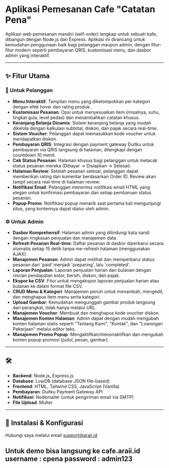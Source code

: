 # Aplikasi Pemesanan Cafe "Catatan Pena"

Aplikasi web pemesanan mandiri (self-order) lengkap untuk sebuah kafe, dibangun dengan Node.js dan Express. Aplikasi ini dirancang untuk kemudahan penggunaan baik bagi pelanggan maupun admin, dengan fitur-fitur modern seperti pembayaran QRIS, kustomisasi menu, dan dasbor admin yang interaktif.

---

## ✨ Fitur Utama

### 👤 Untuk Pelanggan
- **Menu Interaktif**: Tampilan menu yang dikelompokkan per kategori dengan efek hover dan rating produk.
- **Kustomisasi Pesanan**: Opsi untuk menyesuaikan item (misalnya, suhu, tingkat gula, level pedas) dan menambahkan catatan khusus.
- **Keranjang Belanja Dinamis**: Sistem keranjang belanja yang mudah dikelola dengan kalkulasi subtotal, diskon, dan pajak secara real-time.
- **Sistem Voucher**: Pelanggan dapat memasukkan kode voucher untuk mendapatkan diskon.
- **Pembayaran QRIS**: Integrasi dengan payment gateway Duitku untuk pembayaran via QRIS langsung di halaman, dilengkapi dengan countdown 10 menit.
- **Cek Status Pesanan**: Halaman khusus bagi pelanggan untuk melacak status pesanan mereka (Dibayar -> Disiapkan -> Selesai).
- **Halaman Review**: Setelah pesanan selesai, pelanggan dapat memberikan rating dan komentar berdasarkan Order ID. Review akan tampil secara real-time di halaman review.
- **Notifikasi Email**: Pelanggan menerima notifikasi email HTML yang elegan untuk konfirmasi pembayaran dan setiap pembaruan status pesanan.
- **Popup Promo**: Notifikasi popup menarik saat pertama kali mengunjungi situs, yang kontennya dapat diatur oleh admin.

### ⚙️ Untuk Admin
- **Dasbor Komprehensif**: Halaman admin yang dilindungi kata sandi dengan ringkasan penjualan dan manajemen data.
- **Refresh Pesanan Real-time**: Daftar pesanan di dasbor diperbarui secara otomatis setiap 15 detik tanpa me-refresh halaman (menggunakan AJAX).
- **Manajemen Pesanan**: Admin dapat melihat dan memperbarui status pesanan dari 'paid' menjadi 'preparing', lalu 'completed'.
- **Laporan Penjualan**: Laporan penjualan harian dan bulanan dengan rincian pendapatan kotor, bersih, diskon, dan pajak.
- **Ekspor ke CSV**: Fitur untuk mengekspor laporan penjualan harian atau bulanan ke dalam format file CSV.
- **CRUD Menu & Kategori**: Manajemen penuh untuk menambah, mengedit, dan menghapus item menu serta kategori.
- **Upload Gambar**: Kemudahan mengunggah gambar produk langsung dari perangkat, tidak hanya melalui URL.
- **Manajemen Voucher**: Membuat dan menghapus kode voucher diskon.
- **Manajemen Konten Halaman**: Admin dapat dengan mudah mengubah konten halaman statis seperti "Tentang Kami", "Kontak", dan "Lowongan Pekerjaan" melalui editor teks.
- **Manajemen Promo Popup**: Mengaktifkan/menonaktifkan dan mengubah konten popup promosi (judul, pesan, gambar).

---

## 🛠️ 
- **Backend**: Node.js, Express.js
- **Database**: LowDB (database JSON file-based)
- **Frontend**: HTML, Tailwind CSS, JavaScript (Vanilla)
- **Pembayaran**: Duitku Payment Gateway API
- **Notifikasi**: Nodemailer (untuk pengiriman email via SMTP)
- **File Upload**: Multer

---

## 🚀 Instalasi & Konfigurasi
Hubungi saya melalui email support@araii.id

Untuk demo bisa langsung ke cafe.araii.id
username : cpena
password : admin123
---

